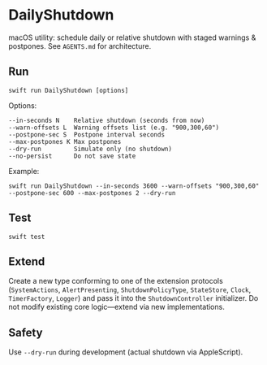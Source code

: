 # DailyShutdown

macOS utility: schedule daily or relative shutdown with staged warnings & postpones. See `AGENTS.md` for architecture.

## Run
```
swift run DailyShutdown [options]
```
Options:
```
--in-seconds N    Relative shutdown (seconds from now)
--warn-offsets L  Warning offsets list (e.g. "900,300,60")
--postpone-sec S  Postpone interval seconds
--max-postpones K Max postpones
--dry-run         Simulate only (no shutdown)
--no-persist      Do not save state
```
Example:
```
swift run DailyShutdown --in-seconds 3600 --warn-offsets "900,300,60" --postpone-sec 600 --max-postpones 2 --dry-run
```

## Test
```
swift test
```

## Extend
Create a new type conforming to one of the extension protocols (`SystemActions`, `AlertPresenting`, `ShutdownPolicyType`, `StateStore`, `Clock`, `TimerFactory`, `Logger`) and pass it into the `ShutdownController` initializer. Do not modify existing core logic—extend via new implementations.

## Safety
Use `--dry-run` during development (actual shutdown via AppleScript).

